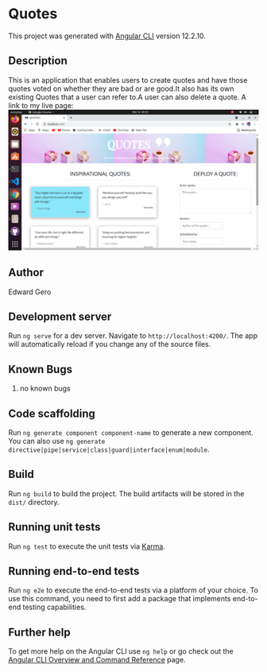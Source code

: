 # Quotes

This project was generated with [Angular CLI](https://github.com/angular/angular-cli) version 12.2.10.

## Description
This is an application that enables users to create quotes and have those quotes voted on whether they are bad or are good.It also has its own existing Quotes that a user can refer to.A user can also delete a quote. A link to my live page:
![landing](src/assets/images/landing.png)

## Author

Edward Gero

## Development server

Run `ng serve` for a dev server. Navigate to `http://localhost:4200/`. The app will automatically reload if you change any of the source files.

## Known Bugs

1. no known bugs


## Code scaffolding

Run `ng generate component component-name` to generate a new component. You can also use `ng generate directive|pipe|service|class|guard|interface|enum|module`.

## Build

Run `ng build` to build the project. The build artifacts will be stored in the `dist/` directory.

## Running unit tests

Run `ng test` to execute the unit tests via [Karma](https://karma-runner.github.io).

## Running end-to-end tests

Run `ng e2e` to execute the end-to-end tests via a platform of your choice. To use this command, you need to first add a package that implements end-to-end testing capabilities.

## Further help

To get more help on the Angular CLI use `ng help` or go check out the [Angular CLI Overview and Command Reference](https://angular.io/cli) page.
